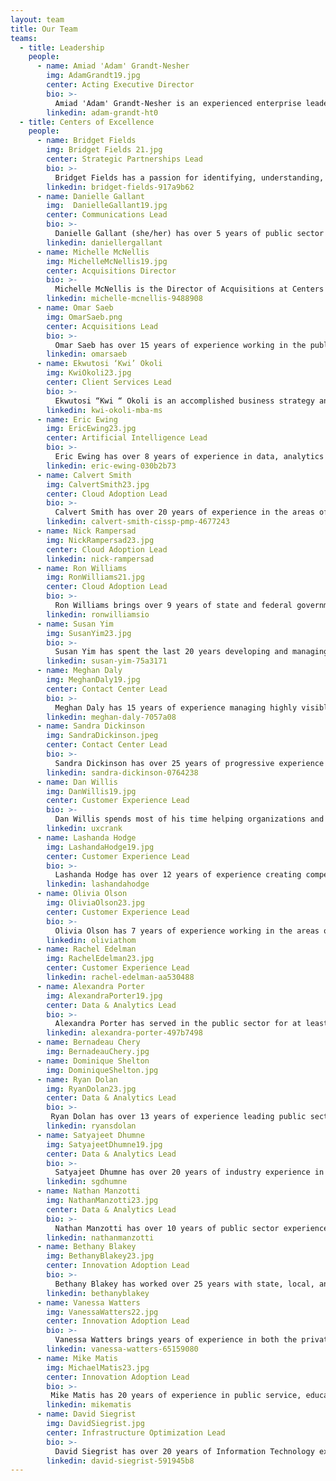 ```yaml
---
layout: team
title: Our Team
teams:
  - title: Leadership
    people:
      - name: Amiad 'Adam' Grandt-Nesher
        img: AdamGrandt19.jpg
        center: Acting Executive Director
        bio: >-
          Amiad 'Adam' Grandt-Nesher is an experienced enterprise leader with a proven track record of bringing about technological evolution to meet organizational needs. Grandt has over 20 years of experience leading organizations in the financial and public sectors. Grandt is currently acting as the Executive Director of the IT Modernization Centers of Excellence. In this role, Grandt leads a team of senior experts, enabling technological and organizational growth across the federal government. Before joining the CoE, Grandt led Architecture and development teams across the financial industry, where he led the development of global Infrastructure as a Service (IaaS) and Platform (PaaS) offerings. Throughout his career, Grandt has been active in the fight against human trafficking and internet crimes against children. He has established and supported several NGOs that partnered with federal and local law enforcement agencies to build systems to further support the cause.
        linkedin: adam-grandt-ht0
  - title: Centers of Excellence
    people:
      - name: Bridget Fields
        img: Bridget Fields 21.jpg
        center: Strategic Partnerships Lead        
        bio: >-
          Bridget Fields has a passion for identifying, understanding, and then developing solutions to challenges facing individual users and enterprises alike. Bringing more than 10 years of public sector experience to her role as the Director for Strategic Partnerships and Client Success, she supports federal agencies with their IT modernization efforts. She is driven to help teams achieve their organizational and professional missions by adopting the principles, products, and practices that have proven to be successful - as well as those that will be influential in the future. She is the recipient of the Special Act Award in 2018, 2022 and the Service to the Citizen award in 2021.  
        linkedin: bridget-fields-917a9b62
      - name: Danielle Gallant
        img:  DanielleGallant19.jpg
        center: Communications Lead
        bio: >-
          Danielle Gallant (she/her) has over 5 years of public sector experience supporting high visibility, government-wide programs. At the CoE, Gallant serves as a User Experience and Content Designer. Gallant manages the CoE website, supports UX strategy for other digital products, and supports digital communication initiatives.  Gallant engages with CoE experts and stakeholders to produce content and design that is innovative and meaningful. 
        linkedin: daniellergallant      
      - name: Michelle McNellis
        img: MichelleMcNellis19.jpg
        center: Acquisitions Director 
        bio: >-
          Michelle McNellis is the Director of Acquisitions at Centers of Excellence (CoE) in GSA’s Technology Transformation Service. Michelle has over 15 years of experience of managing complex Information Technology acquisitions for the United States Government. In her current role, she is responsible for creating, implementing, and finding innovative solutions to help the government modernize their technology through acquisition strategies and procurement methodologies, with recognition of her work as FedScoop Top 50 Innovation of the Year Nominee. She leads a cross-functional team of highly-advanced technical and acquisition experts who have been recognized across the public and private sector as innovators in digital services. 
        linkedin: michelle-mcnellis-9488908    
      - name: Omar Saeb
        img: OmarSaeb.png
        center: Acquisitions Lead
        bio: >-
          Omar Saeb has over 15 years of experience working in the public and private sectors with a background in managing complex contracts and program delivery. Within the CoE acquisitions team, Omar leads the technical assistance program supporting foreign technical assistance engagement in the area of public procurement and works with federal agencies on acquisition strategies and procurement methodologies. He also serves as a procurement expert on international technical assistance programs for the Department of Commerce Commercial Law Development Program. Prior to joining CoE, Omar was the Program Manager of the $50 Billion Alliant 2 Information Technology Government-Wide Acquisition Contract. He worked with a number of federal agencies and military commands on acquisition and contract formation strategies under Alliant 2. His federal career encompasses broad acquisition experience working as a warranted Senior Contracting Officer at The White House during the Obama Administration and in the Department of the Navy at the Naval Information Warfare Center Pacific. Prior to his Government service, Omar spent time in the financial sector working for domestic and international financial institutions. 
        linkedin: omarsaeb
      - name: Ekwutosi ‘Kwi’ Okoli
        img: KwiOkoli23.jpg
        center: Client Services Lead
        bio: >-
          Ekwutosi “Kwi “ Okoli is an accomplished business strategy and IT program management leader with over 17 years of experience leading cross-functional teams in  delivering modern IT systems, products and services which drive innovation and performance enhancement. Kwi has worked in both the private and public sector including Mercedes Benz USA, Humana and most recently the Texas Education Agency, where she managed software development initiatives for a state agency system supporting more than 5.3M students throughout the State of Texas. Kwi also partners actively with nonprofits in her community to teach project management skills to high school and university students. Kwi has an MBA from Fordham University and an MS in Global Management Systems from the Thunderbird School of Global Management. She is certified in agile and project management methodologies and holds ScrumMaster (SCM) and Project Management Professional (PMP) certifications.  
        linkedin: kwi-okoli-mba-ms
      - name: Eric Ewing
        img: EricEwing23.jpg  
        center: Artificial Intelligence Lead
        bio: >-
          Eric Ewing has over 8 years of experience in data, analytics and artificial intelligence initiatives.  Eric has served as a senior advisor to multiple federal Chief Data Officers, providing leadership, guidance, and expertise into enterprise modernization initiatives. With the CoE, Ewing consolidates and organizes long and short term strategy for data and AI while leading initiatives for the management of data as a strategic asset. Prior to joining the CoE, Eric was a data scientist and senior consultant leading key analytics programs, AI research and development, and IT supply chain security initiatives with both private and public sector partners.
        linkedin: eric-ewing-030b2b73 
      - name: Calvert Smith
        img: CalvertSmith23.jpg
        center: Cloud Adoption Lead
        bio: >-
          Calvert Smith has over 20 years of experience in the areas of tech innovation, cloud computing, application development, website management, business intelligence, project management, and vendor/contract management. At the CoE, Smith assists in IT modernization Cloud Adoption efforts with agencies across the federal government. His projects include analyzing current systems and applications to provide recommendations for planning cloud migration; and implementing cloud governance models incorporating best practices from both government and commercial areas that allow strategic oversight of cloud programs. Smith has recently been awarded the Discovery and Innovation in Government IT Award for Open Data Initiatives within the public sector.
        linkedin: calvert-smith-cissp-pmp-4677243     
      - name: Nick Rampersad
        img: NickRampersad23.jpg
        center: Cloud Adoption Lead
        linkedin: nick-rampersad
      - name: Ron Williams
        img: RonWilliams21.jpg
        center: Cloud Adoption Lead
        bio: >-
          Ron Williams brings over 9 years of state and federal government experience to his role as Cloud Adoption Lead. Williams supports federal agencies with adoption of modern cloud native DevOps and Security practices. Williams helps partners identify and overcome challenges faced when transitioning to cloud services. Previously, Williams served as the Deputy Director for Cloud.gov, and the Director of IT for USDA Communications working on USDA.gov, ChooseMyPlate.gov, Farmers.gov, other public facing websites. As an open-source advocate, Ron focuses on deploying disruptive technologies within public sector institutions to improve services provided to the general public.
        linkedin: ronwilliamsio
      - name: Susan Yim
        img: SusanYim23.jpg
        bio: >-
          Susan Yim has spent the last 20 years developing and managing software products in the financial industry to modernize and improve efficiency of the financial operations. Susan is a highly motivated individual and effective technical manager in managing, organizing and directing software projects from inception to completion. She is proficient with stakeholder management, software project management, budgeting and planning as well as managing large scale concurrent projects with a global user base. Susan has a proven track record of delivery as software development manager leading workflow analysis, modern distributed and microservice system design for industry-leading capital markets trading and sales franchises.
        linkedin: susan-yim-75a3171   
      - name: Meghan Daly
        img: MeghanDaly19.jpg
        center: Contact Center Lead
        bio: >-
          Meghan Daly has 15 years of experience managing highly visible projects in the federal government, with 10 years at GSA. With the CoE, focused on Contact Centers and Customer Experience, Daly’s projects include strategizing with senior leaders to identify clear key priorities and opportunities to modernize IT, performing research on available intelligent systems solutions to enable robotic process automation (RPA), artificial intelligence (AI) and other intelligent systems, and overseeing IT modernization projects at the United States Departments of Agriculture (USDA) and Housing and Urban Development (HUD). Daly has led IT Modernization projects and initiatives valued at $80M at three federal agencies.  
        linkedin: meghan-daly-7057a08
      - name: Sandra Dickinson
        img: SandraDickinson.jpeg
        center: Contact Center Lead
        bio: >-
          Sandra Dickinson has over 25 years of progressive experience in the contact center/operations field including over 17 years of corporate-level responsibilities. With the CoE, Dickinson leads team efforts to modernize contact centers at partner agencies, including the implementation phases for OneUSDA Contact Center. Dickinson engages with partner agency stakeholders and collaborate to determine best practices for contact center infrastructure, staffing, and technology implementation.
        linkedin: sandra-dickinson-0764238
      - name: Dan Willis
        img: DanWillis19.jpg
        center: Customer Experience Lead
        bio: >-
          Dan Willis spends most of his time helping organizations and their leaders define and address the critical needs of their most important customers. Willis has provided leadership and innovative solutions in the government, commercial, and nonprofit sectors. Willis is an expert in design, design management, DesignOps, user-centered product development, user research, and facilitation. Willis has given talks and run workshops at local, national, and international conferences including South by Southwest, UX Australia, and EuroIA. Willis is the co-author and illustrator of Designing the Conversation: Techniques for Successful Facilitation (New Riders, 2013). 
        linkedin: uxcrank
      - name: Lashanda Hodge
        img: LashandaHodge19.jpg
        center: Customer Experience Lead
        bio: >-
          Lashanda Hodge has over 12 years of experience creating compelling experiences in a variety of industries for customers and employees. Hodge guides organizations to solutions using a holistic and human-centered approach, infusing user insights and creativity.  With the CoE, Hodge works with the Joint Artificial Intelligence Agency (JAIC) to establish a customer experience baseline that can be tested and improved as JAIC matures.  Hodge is also helping to modernize business processes to ensure an effective customer experience throughout the customer lifecycle at JAIC.  
        linkedin: lashandahodge
      - name: Olivia Olson
        img: OliviaOlson23.jpg
        center: Customer Experience Lead
        bio: >-
          Olivia Olson has 7 years of experience working in the areas of public participation, information literacy, additive manufacturing, affective behavior change, and healthcare. She has a background in cognitive science, human-computer interactions, service and experience design, strategy, design thinking, and workshop facilitation. At the CoE, Olivia is working with agencies to define and deliver on their customer experience and service delivery using human centered design methodologies and empirical customer research.   
        linkedin: oliviathom
      - name: Rachel Edelman
        img: RachelEdelman23.jpg
        center: Customer Experience Lead
        linkedin: rachel-edelman-aa530488    
      - name: Alexandra Porter
        img: AlexandraPorter19.jpg
        center: Data & Analytics Lead
        bio: >-
          Alexandra Porter has served in the public sector for at least 8 years, working with various government agencies. At the Data and Analytics Center with the Centers of Excellence, she enhances data maturity across the federal government through the development of a strong, tailored data strategy. Alexandra has also conducted assessments of the Office of Personnel Management data environment, addressed gaps and provided recommendations for improvements and enhancement opportunities.
        linkedin: alexandra-porter-497b7498
      - name: Bernadeau Chery
        img: BernadeauChery.jpg
      - name: Dominique Shelton
        img: DominiqueShelton.jpg
      - name: Ryan Dolan        
        img: RyanDolan23.jpg
        center: Data & Analytics Lead
        bio: >-
         Ryan Dolan has over 13 years of experience leading public sector data visualization, business intelligence and data modernization initiatives.  Prior to joining CoE, Ryan served as a data scientist for the U.S. Department of Justice, Civil Rights Division and as the data visualization lead for the U.S. Census Bureau.  Additionally, Ryan is an adjunct professor teaching machine learning and data visualization to graduate students seeking their MSBA. At the Data and Analytics CoE, Ryan works closely with partner organizations to identify challenges, develop solutions, and share best practices among all stakeholders. 
        linkedin: ryansdolan
      - name: Satyajeet Dhumne
        img: SatyajeetDhumne19.jpg
        center: Data & Analytics Lead
        bio: >-
          Satyajeet Dhumne has over 20 years of industry experience in Business Intelligence, Analytics, and Data Management. In his previous roles at Fannie Mae, Verizon, Deloitte and Sprint/Nextel Dhumne transformed organizational capabilities enabling data driven decision making and maturing analytics practices. As a CoE Data and Analytics Director he has led a large-scale implementation for the U.S. Department of Agriculture, building Data Visualization capabilities and Analytics capacity. He also led the development of Data and Analytics strategy and implementation plan for the Consumer Product Safety Commision. Currently Dhumne is leading a large-scale implementation for Housing and Urban Development where he is responsible for building Data Visualization, Advanced Analytics, and Office of the Chief Data Officer capabilities. Satyajeet specializes in Data and Analytics Strategy, Technology Portfolio Management, Data Management and Technical Program Management. 
        linkedin: sgdhumne              
      - name: Nathan Manzotti
        img: NathanManzotti23.jpg  
        center: Data & Analytics Lead
        bio: >-
          Nathan Manzotti has over 10 years of public sector experience. Manzotti has a proven track record of breaking down organizational silos, using digital solutions to reduce manual workloads, and enabling better data driven decision making. Prior to joining CoE Manzotti’s worked with the U.S. Customs and Border Protection modernizing legacy reporting systems and overseeing feature development on systems used by the Office of Field Operations for official statistical reporting. As part of the Data & Analytics CoE Nathan will work closely with partner agencies to improve data lifecycle management and data governance best practices.        
        linkedin: nathanmanzotti   
      - name: Bethany Blakey
        img: BethanyBlakey23.jpg
        center: Innovation Adoption Lead
        bio: >-
          Bethany Blakey has worked over 25 years with state, local, and federal governments, instituting intrapreneurial practices with leaders and surge teams to modernize management, improve programs and services, and transform government programs. As the Chief Modernization Strategist, Blakey leads the human aspect of modernization by leveraging her unique talent model that helps employees, managers, and leaders maximize their best role in driving transformation. Blakey’s multi-faceted service catalog includes evidence-based capability-building and culture-shifting interventions. From Governing Magazine’s Best Practices list during her local government days to the Harvard Ash Center Top 25 Innovations in Government list during her federal government days, Blakey is recognized for creative problem-solving that engages the talents and motivations of citizens and its supporting workforce.  
        linkedin: bethanyblakey   
      - name: Vanessa Watters
        img: VanessaWatters22.jpg
        center: Innovation Adoption Lead
        bio: >-
          Vanessa Watters brings years of experience in both the private and public health care sectors to her role as an Innovation Adoption Lead at CoE.  Her federal experience includes leadership roles in quality improvement, performance management, strategic planning and succession planning with the Department of Health and Human Services.  As an expert problem solver, she successfully navigates intrapreneurial practices, problem exploration and solution design.  She is skilled in peer-to-peer facilitation and enjoys helping teams apply innovative practices and adopt technologies that modernize their day-to-day work. In addition to her education and experience, she holds certification in Project Management.
        linkedin: vanessa-watters-65159080    
      - name: Mike Matis
        img: MichaelMatis23.jpg
        center: Innovation Adoption Lead
        bio: >-
         Mike Matis has 20 years of experience in public service, education, and IT. His specialties include adult learning strategy, accessibility, and digital content development. He holds a Phd in Public Policy & Education Leadership which allowed him to hone his qualitative and quantitative research skills. Professionally, he has 15 years of experience as an IT professional in Maine's Public Higher Education system. Prior to joining CoE, Mike served as a Learning Designer where he directed his institution’s transition to a new online course platform, helped faculty retrofit their courses to be taught online, coached them in inclusive teaching practices, and designed faculty development programs on the use of technology in teaching, course design, and assessment.
        linkedin: mikematis  
      - name: David Siegrist
        img: DavidSiegrist.jpg
        center: Infrastructure Optimization Lead        
        bio: >-
          David Siegrist has over 20 years of Information Technology experience. Prior to joining CoE, Siegrist worked at the Department of Veterans Affairs (VA) providing telecommunications, cloud computing, data center modernization, and cyber security expertise. Siegrist served as a Senior Subject Matter Expert to the Deputy Assistant Secretary for Veterans Affairs on cloud modernization and cyber security.  He was the National Capital Area Service Line Director supporting Washington D.C headquarters including the White House / VA National Contact Center of Excellence and Disaster Recovery Data Centers. Siegrist served as a Senior Solutions Architect and Program Manager for the VA Enterprise Infrastructure Solutions Office.  Siegrist also worked at the Department of State as a Senior Network Engineer/ Security and Telecommunications Engineer supporting the Diplomatic Mission and National Security initiatives.  Siegrist is an Army Veteran who served with the 2-43rd Air Defense Artillery Brigade Providing tactical frontline support. 
        linkedin: david-siegrist-591945b8             
---
```

